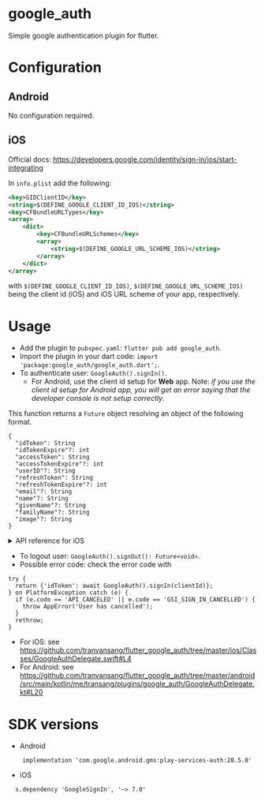 # google_auth

Simple google authentication plugin for flutter.

# Configuration

## Android
No configuration required.

## iOS

Official docs: https://developers.google.com/identity/sign-in/ios/start-integrating

In `info.plist` add the following:

```xml
<key>GIDClientID</key>
<string>$(DEFINE_GOOGLE_CLIENT_ID_IOS)</string>
<key>CFBundleURLTypes</key>
<array>
    <dict>
        <key>CFBundleURLSchemes</key>
        <array>
            <string>$(DEFINE_GOOGLE_URL_SCHEME_IOS)</string>
        </array>
    </dict>
</array>
```

with `$(DEFINE_GOOGLE_CLIENT_ID_IOS)`, `$(DEFINE_GOOGLE_URL_SCHEME_IOS)` being the client id (iOS) and iOS URL scheme of your app, respectively.

# Usage

- Add the plugin to `pubspec.yaml`: `flutter pub add google_auth`.
- Import the plugin in your dart code: `import 'package:google_auth/google_auth.dart';`.
- To authenticate user: `GoogleAuth().signIn()`.
  - For Android, use the client id setup for **Web** app. Note: *if you use the client id setup for Android app, you will get an error saying that the developer console is not setup correctly*.

This function returns a `Future` object resolving an object of the following format.
```
{
  "idToken": String
  "idTokenExpire"?: int
  "accessToken": String
  "accessTokenExpire"?: int
  "userID"?: String
  "refreshToken": String
  "refreshTokenExpire"?: int
  "email"?: String
  "name"?: String
  "givenName"?: String
  "familyName"?: String
  "image"?: String
}
```

<details>
<summary>API reference for iOS</summary>
- Token object: https://developers.google.com/identity/sign-in/ios/reference/Classes/GIDToken
- Profile object: https://developers.google.com/identity/sign-in/ios/reference/Classes/GIDProfileData.html
</details>

- To logout user: `GoogleAuth().signOut(): Future<void>`.
- Possible error code: check the error code with
```flutter
try {
  return {'idToken': await GoogleAuth().signIn(clientId)};
} on PlatformException catch (e) {
  if (e.code == 'API_CANCELED' || e.code == 'GSI_SIGN_IN_CANCELLED') {
    throw AppError('User has cancelled');
  }
  rethrow;
}
```
  - For iOS: see https://github.com/tranvansang/flutter_google_auth/tree/master/ios/Classes/GoogleAuthDelegate.swift#L4
  - For Android: see https://github.com/tranvansang/flutter_google_auth/tree/master/android/src/main/kotlin/me/transang/plugins/google_auth/GoogleAuthDelegate.kt#L20

# SDK versions
- Android
```
    implementation 'com.google.android.gms:play-services-auth:20.5.0'
```

- iOS
```
  s.dependency 'GoogleSignIn', '~> 7.0'
```
